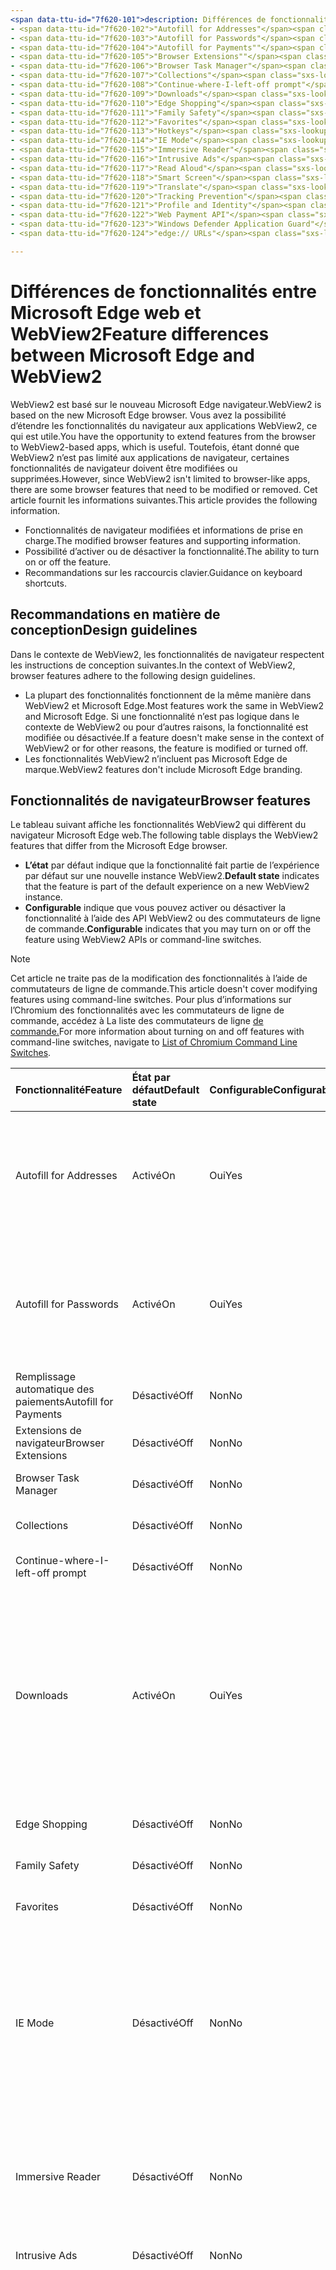 ```yaml
---
<span data-ttu-id="7f620-101">description: Différences de fonctionnalités entre le titre Microsoft Edge et WebView2 : différences de fonctionnalités entre Microsoft Edge et l’auteur WebView2 : MSEdgeTeam ms.author: msedgedevrel ms.date: 23/06/2021 ms.topic: conceptual ms.prod: microsoft-edge ms.technology: webview keywords: IWebView2, IWebView2WebView, WebView2, webview, wpf apps, wpf, edge, ICoreWebView2, ICoreWebView2Host, browser control, edge html no-loc:</span><span class="sxs-lookup"><span data-stu-id="7f620-101">description: Feature differences between Microsoft Edge and WebView2 title: Feature differences between Microsoft Edge and WebView2 author: MSEdgeTeam ms.author: msedgedevrel ms.date: 06/23/2021 ms.topic: conceptual ms.prod: microsoft-edge ms.technology: webview keywords: IWebView2, IWebView2WebView, WebView2, webview, wpf apps, wpf, edge, ICoreWebView2, ICoreWebView2Host, browser control, edge html no-loc:</span></span>
- <span data-ttu-id="7f620-102">"Autofill for Addresses"</span><span class="sxs-lookup"><span data-stu-id="7f620-102">"Autofill for Addresses"</span></span>
- <span data-ttu-id="7f620-103">"Autofill for Passwords"</span><span class="sxs-lookup"><span data-stu-id="7f620-103">"Autofill for Passwords"</span></span>
- <span data-ttu-id="7f620-104">"Autofill for Payments""</span><span class="sxs-lookup"><span data-stu-id="7f620-104">"Autofill for Payments""</span></span>
- <span data-ttu-id="7f620-105">"Browser Extensions""</span><span class="sxs-lookup"><span data-stu-id="7f620-105">"Browser Extensions""</span></span>
- <span data-ttu-id="7f620-106">"Browser Task Manager"</span><span class="sxs-lookup"><span data-stu-id="7f620-106">"Browser Task Manager"</span></span>
- <span data-ttu-id="7f620-107">"Collections"</span><span class="sxs-lookup"><span data-stu-id="7f620-107">"Collections"</span></span>
- <span data-ttu-id="7f620-108">"Continue-where-I-left-off prompt"</span><span class="sxs-lookup"><span data-stu-id="7f620-108">"Continue-where-I-left-off prompt"</span></span>
- <span data-ttu-id="7f620-109">"Downloads"</span><span class="sxs-lookup"><span data-stu-id="7f620-109">"Downloads"</span></span>
- <span data-ttu-id="7f620-110">"Edge Shopping"</span><span class="sxs-lookup"><span data-stu-id="7f620-110">"Edge Shopping"</span></span>
- <span data-ttu-id="7f620-111">"Family Safety"</span><span class="sxs-lookup"><span data-stu-id="7f620-111">"Family Safety"</span></span>
- <span data-ttu-id="7f620-112">"Favorites"</span><span class="sxs-lookup"><span data-stu-id="7f620-112">"Favorites"</span></span>
- <span data-ttu-id="7f620-113">"Hotkeys"</span><span class="sxs-lookup"><span data-stu-id="7f620-113">"Hotkeys"</span></span>
- <span data-ttu-id="7f620-114">"IE Mode"</span><span class="sxs-lookup"><span data-stu-id="7f620-114">"IE Mode"</span></span>
- <span data-ttu-id="7f620-115">"Immersive Reader"</span><span class="sxs-lookup"><span data-stu-id="7f620-115">"Immersive Reader"</span></span>
- <span data-ttu-id="7f620-116">"Intrusive Ads"</span><span class="sxs-lookup"><span data-stu-id="7f620-116">"Intrusive Ads"</span></span>
- <span data-ttu-id="7f620-117">"Read Aloud"</span><span class="sxs-lookup"><span data-stu-id="7f620-117">"Read Aloud"</span></span>
- <span data-ttu-id="7f620-118">"Smart Screen"</span><span class="sxs-lookup"><span data-stu-id="7f620-118">"Smart Screen"</span></span>
- <span data-ttu-id="7f620-119">"Translate"</span><span class="sxs-lookup"><span data-stu-id="7f620-119">"Translate"</span></span>
- <span data-ttu-id="7f620-120">"Tracking Prevention"</span><span class="sxs-lookup"><span data-stu-id="7f620-120">"Tracking Prevention"</span></span>
- <span data-ttu-id="7f620-121">"Profile and Identity"</span><span class="sxs-lookup"><span data-stu-id="7f620-121">"Profile and Identity"</span></span>
- <span data-ttu-id="7f620-122">"Web Payment API"</span><span class="sxs-lookup"><span data-stu-id="7f620-122">"Web Payment API"</span></span>
- <span data-ttu-id="7f620-123">"Windows Defender Application Guard"</span><span class="sxs-lookup"><span data-stu-id="7f620-123">"Windows Defender Application Guard"</span></span>
- <span data-ttu-id="7f620-124">"edge:// URLs"</span><span class="sxs-lookup"><span data-stu-id="7f620-124">"edge:// URLs"</span></span>

---
```

# <a name="feature-differences-between-microsoft-edge-and-webview2"></a><span data-ttu-id="7f620-125">Différences de fonctionnalités entre Microsoft Edge web et WebView2</span><span class="sxs-lookup"><span data-stu-id="7f620-125">Feature differences between Microsoft Edge and WebView2</span></span>  

<span data-ttu-id="7f620-126">WebView2 est basé sur le nouveau Microsoft Edge navigateur.</span><span class="sxs-lookup"><span data-stu-id="7f620-126">WebView2 is based on the new Microsoft Edge browser.</span></span>  <span data-ttu-id="7f620-127">Vous avez la possibilité d’étendre les fonctionnalités du navigateur aux applications WebView2, ce qui est utile.</span><span class="sxs-lookup"><span data-stu-id="7f620-127">You have the opportunity to extend features from the browser to WebView2-based apps, which is useful.</span></span>  <span data-ttu-id="7f620-128">Toutefois, étant donné que WebView2 n’est pas limité aux applications de navigateur, certaines fonctionnalités de navigateur doivent être modifiées ou supprimées.</span><span class="sxs-lookup"><span data-stu-id="7f620-128">However, since WebView2 isn't limited to browser-like apps, there are some browser features that need to be modified or removed.</span></span>  <span data-ttu-id="7f620-129">Cet article fournit les informations suivantes.</span><span class="sxs-lookup"><span data-stu-id="7f620-129">This article provides the following information.</span></span>  

*   <span data-ttu-id="7f620-130">Fonctionnalités de navigateur modifiées et informations de prise en charge.</span><span class="sxs-lookup"><span data-stu-id="7f620-130">The modified browser features and supporting information.</span></span>   
*   <span data-ttu-id="7f620-131">Possibilité d’activer ou de désactiver la fonctionnalité.</span><span class="sxs-lookup"><span data-stu-id="7f620-131">The ability to turn on or off the feature.</span></span>  
*   <span data-ttu-id="7f620-132">Recommandations sur les raccourcis clavier.</span><span class="sxs-lookup"><span data-stu-id="7f620-132">Guidance on keyboard shortcuts.</span></span>  
    
## <a name="design-guidelines"></a><span data-ttu-id="7f620-133">Recommandations en matière de conception</span><span class="sxs-lookup"><span data-stu-id="7f620-133">Design guidelines</span></span>  

<span data-ttu-id="7f620-134">Dans le contexte de WebView2, les fonctionnalités de navigateur respectent les instructions de conception suivantes.</span><span class="sxs-lookup"><span data-stu-id="7f620-134">In the context of WebView2, browser features adhere to the following design guidelines.</span></span>  

*   <span data-ttu-id="7f620-135">La plupart des fonctionnalités fonctionnent de la même manière dans WebView2 et Microsoft Edge.</span><span class="sxs-lookup"><span data-stu-id="7f620-135">Most features work the same in WebView2 and Microsoft Edge.</span></span>  <span data-ttu-id="7f620-136">Si une fonctionnalité n’est pas logique dans le contexte de WebView2 ou pour d’autres raisons, la fonctionnalité est modifiée ou désactivée.</span><span class="sxs-lookup"><span data-stu-id="7f620-136">If a feature doesn't make sense in the context of WebView2 or for other reasons, the feature is modified or turned off.</span></span> 
*   <span data-ttu-id="7f620-137">Les fonctionnalités WebView2 n’incluent pas Microsoft Edge de marque.</span><span class="sxs-lookup"><span data-stu-id="7f620-137">WebView2 features don't include Microsoft Edge branding.</span></span>  
    
## <a name="browser-features"></a><span data-ttu-id="7f620-138">Fonctionnalités de navigateur</span><span class="sxs-lookup"><span data-stu-id="7f620-138">Browser features</span></span>  

<span data-ttu-id="7f620-139">Le tableau suivant affiche les fonctionnalités WebView2 qui diffèrent du navigateur Microsoft Edge web.</span><span class="sxs-lookup"><span data-stu-id="7f620-139">The following table displays the WebView2 features that differ from the Microsoft Edge browser.</span></span>   

*   <span data-ttu-id="7f620-140">**L’état** par défaut indique que la fonctionnalité fait partie de l’expérience par défaut sur une nouvelle instance WebView2.</span><span class="sxs-lookup"><span data-stu-id="7f620-140">**Default state** indicates that the feature is part of the default experience on a new WebView2 instance.</span></span>  
*   <span data-ttu-id="7f620-141">**Configurable** indique que vous pouvez activer ou désactiver la fonctionnalité à l’aide des API WebView2 ou des commutateurs de ligne de commande.</span><span class="sxs-lookup"><span data-stu-id="7f620-141">**Configurable** indicates that you may turn on or off the feature using WebView2 APIs or command-line switches.</span></span>  
    
> [!NOTE]  
> <span data-ttu-id="7f620-142">Cet article ne traite pas de la modification des fonctionnalités à l’aide de commutateurs de ligne de commande.</span><span class="sxs-lookup"><span data-stu-id="7f620-142">This article doesn't cover modifying features using command-line switches.</span></span>  <span data-ttu-id="7f620-143">Pour plus d’informations sur l’Chromium des fonctionnalités avec les commutateurs de ligne de commande, accédez à La liste des commutateurs de ligne [de commande.][PeterExperimentsChromiumCommandLineSwitches]</span><span class="sxs-lookup"><span data-stu-id="7f620-143">For more information about turning on and off features with command-line switches, navigate to [List of Chromium Command Line Switches][PeterExperimentsChromiumCommandLineSwitches].</span></span>  
    
| <span data-ttu-id="7f620-144">Fonctionnalité</span><span class="sxs-lookup"><span data-stu-id="7f620-144">Feature</span></span> | <span data-ttu-id="7f620-145">État par défaut</span><span class="sxs-lookup"><span data-stu-id="7f620-145">Default state</span></span> | <span data-ttu-id="7f620-146">Configurable</span><span class="sxs-lookup"><span data-stu-id="7f620-146">Configurable</span></span> | <span data-ttu-id="7f620-147">Détails</span><span class="sxs-lookup"><span data-stu-id="7f620-147">Details</span></span> |  
|:--- |:--- |:--- | :--- |  
| Autofill for Addresses | <span data-ttu-id="7f620-148">Activé</span><span class="sxs-lookup"><span data-stu-id="7f620-148">On</span></span> | <span data-ttu-id="7f620-149">Oui</span><span class="sxs-lookup"><span data-stu-id="7f620-149">Yes</span></span> | <span data-ttu-id="7f620-150">Cette fonctionnalité est désactivée par défaut, vous pouvez l’activer ou la désactiver à l’aide des API de remplissage automatique WebView2.</span><span class="sxs-lookup"><span data-stu-id="7f620-150">This feature is turned on by default, you may turn it on or off using WebView2 Autofill APIs.</span></span>  |  
| Autofill for Passwords | <span data-ttu-id="7f620-151">Activé</span><span class="sxs-lookup"><span data-stu-id="7f620-151">On</span></span> | <span data-ttu-id="7f620-152">Oui</span><span class="sxs-lookup"><span data-stu-id="7f620-152">Yes</span></span> | <span data-ttu-id="7f620-153">Cette fonctionnalité est désactivée par défaut, vous pouvez l’activer ou la désactiver à l’aide des API de remplissage automatique WebView2.</span><span class="sxs-lookup"><span data-stu-id="7f620-153">This feature is turned on by default, you may turn it on or off using WebView2 Autofill APIs.</span></span>  |  
| <span data-ttu-id="7f620-154">Remplissage automatique des paiements</span><span class="sxs-lookup"><span data-stu-id="7f620-154">Autofill for Payments</span></span> | <span data-ttu-id="7f620-155">Désactivé</span><span class="sxs-lookup"><span data-stu-id="7f620-155">Off</span></span> | <span data-ttu-id="7f620-156">Non</span><span class="sxs-lookup"><span data-stu-id="7f620-156">No</span></span> | <span data-ttu-id="7f620-157">Cette fonctionnalité est désactivée.</span><span class="sxs-lookup"><span data-stu-id="7f620-157">This feature is turned off.</span></span>  |  
| <span data-ttu-id="7f620-158">Extensions de navigateur</span><span class="sxs-lookup"><span data-stu-id="7f620-158">Browser Extensions</span></span> | <span data-ttu-id="7f620-159">Désactivé</span><span class="sxs-lookup"><span data-stu-id="7f620-159">Off</span></span> | <span data-ttu-id="7f620-160">Non</span><span class="sxs-lookup"><span data-stu-id="7f620-160">No</span></span> | <span data-ttu-id="7f620-161">Cette fonctionnalité est désactivée.</span><span class="sxs-lookup"><span data-stu-id="7f620-161">This feature is turned off.</span></span>  |  
| Browser Task Manager | <span data-ttu-id="7f620-162">Désactivé</span><span class="sxs-lookup"><span data-stu-id="7f620-162">Off</span></span> | <span data-ttu-id="7f620-163">Non</span><span class="sxs-lookup"><span data-stu-id="7f620-163">No</span></span> | <span data-ttu-id="7f620-164">Cette fonctionnalité est désactivée.</span><span class="sxs-lookup"><span data-stu-id="7f620-164">This feature is turned off.</span></span>  |  
| Collections | <span data-ttu-id="7f620-165">Désactivé</span><span class="sxs-lookup"><span data-stu-id="7f620-165">Off</span></span> | <span data-ttu-id="7f620-166">Non</span><span class="sxs-lookup"><span data-stu-id="7f620-166">No</span></span> | <span data-ttu-id="7f620-167">Cette fonctionnalité est désactivée.</span><span class="sxs-lookup"><span data-stu-id="7f620-167">This feature is turned off.</span></span>  |  
| Continue-where-I-left-off prompt | <span data-ttu-id="7f620-168">Désactivé</span><span class="sxs-lookup"><span data-stu-id="7f620-168">Off</span></span> | <span data-ttu-id="7f620-169">Non</span><span class="sxs-lookup"><span data-stu-id="7f620-169">No</span></span> | <span data-ttu-id="7f620-170">Cette fonctionnalité est désactivée.</span><span class="sxs-lookup"><span data-stu-id="7f620-170">This feature is turned off.</span></span>  |  
| Downloads | <span data-ttu-id="7f620-171">Activé</span><span class="sxs-lookup"><span data-stu-id="7f620-171">On</span></span> | <span data-ttu-id="7f620-172">Oui</span><span class="sxs-lookup"><span data-stu-id="7f620-172">Yes</span></span> | <span data-ttu-id="7f620-173">WebView2 fournit une API qui vous permet de personnaliser l’interface utilisateur de téléchargement pour manipuler les téléchargements.</span><span class="sxs-lookup"><span data-stu-id="7f620-173">WebView2 provides an API that allows you to customize the download UI to manipulate downloads.</span></span> <span data-ttu-id="7f620-174">Par exemple, vous pouvez bloquer, rediriger, enregistrer, suspendre, etc.</span><span class="sxs-lookup"><span data-stu-id="7f620-174">For example, you can block, redirect, save, pause, and so on.</span></span>  <!--For more information, navigate to [download API][Webview2ReferenceDownloadApi].--> |  
| Edge Shopping | <span data-ttu-id="7f620-175">Désactivé</span><span class="sxs-lookup"><span data-stu-id="7f620-175">Off</span></span> | <span data-ttu-id="7f620-176">Non</span><span class="sxs-lookup"><span data-stu-id="7f620-176">No</span></span> | <span data-ttu-id="7f620-177">Cette fonctionnalité est désactivée.</span><span class="sxs-lookup"><span data-stu-id="7f620-177">This feature is turned off.</span></span>  |  
| Family Safety | <span data-ttu-id="7f620-178">Désactivé</span><span class="sxs-lookup"><span data-stu-id="7f620-178">Off</span></span> | <span data-ttu-id="7f620-179">Non</span><span class="sxs-lookup"><span data-stu-id="7f620-179">No</span></span> | <span data-ttu-id="7f620-180">Cette fonctionnalité est désactivée.</span><span class="sxs-lookup"><span data-stu-id="7f620-180">This feature is turned off.</span></span>  |  
| Favorites | <span data-ttu-id="7f620-181">Désactivé</span><span class="sxs-lookup"><span data-stu-id="7f620-181">Off</span></span> | <span data-ttu-id="7f620-182">Non</span><span class="sxs-lookup"><span data-stu-id="7f620-182">No</span></span> | <span data-ttu-id="7f620-183">Cette fonctionnalité est désactivée.</span><span class="sxs-lookup"><span data-stu-id="7f620-183">This feature is turned off.</span></span>  |  
| IE Mode | <span data-ttu-id="7f620-184">Désactivé</span><span class="sxs-lookup"><span data-stu-id="7f620-184">Off</span></span> | <span data-ttu-id="7f620-185">Non</span><span class="sxs-lookup"><span data-stu-id="7f620-185">No</span></span> | <span data-ttu-id="7f620-186">Cette fonctionnalité est désactivée.</span><span class="sxs-lookup"><span data-stu-id="7f620-186">This feature is turned off.</span></span> <span data-ttu-id="7f620-187">WebView2 ne prend pas en charge le mode IE et présente des différences de comportement par rapport à Internet Internet (par exemple, la prise en charge de MHT ou BIN).</span><span class="sxs-lookup"><span data-stu-id="7f620-187">WebView2 doesn't support IE mode and has differences in behavior compared to IE (such as MHT or BIN support).</span></span> |  
| Immersive Reader | <span data-ttu-id="7f620-188">Désactivé</span><span class="sxs-lookup"><span data-stu-id="7f620-188">Off</span></span> | <span data-ttu-id="7f620-189">Non</span><span class="sxs-lookup"><span data-stu-id="7f620-189">No</span></span> | <span data-ttu-id="7f620-190">Cette fonctionnalité dépend de l’interface utilisateur du navigateur pour l’interaction.</span><span class="sxs-lookup"><span data-stu-id="7f620-190">This feature depends on the browser UI for interaction.</span></span>  <span data-ttu-id="7f620-191">Cette fonctionnalité est désactivée.</span><span class="sxs-lookup"><span data-stu-id="7f620-191">This feature is turned off.</span></span>  |  
| Intrusive Ads | <span data-ttu-id="7f620-192">Désactivé</span><span class="sxs-lookup"><span data-stu-id="7f620-192">Off</span></span> | <span data-ttu-id="7f620-193">Non</span><span class="sxs-lookup"><span data-stu-id="7f620-193">No</span></span> | <span data-ttu-id="7f620-194">Cette fonctionnalité est désactivée.</span><span class="sxs-lookup"><span data-stu-id="7f620-194">This feature is turned off.</span></span>  |  
| <span data-ttu-id="7f620-195">Raccourcis clavier</span><span class="sxs-lookup"><span data-stu-id="7f620-195">Keyboard Shortcuts</span></span> | <span data-ttu-id="7f620-196">Examiner les détails</span><span class="sxs-lookup"><span data-stu-id="7f620-196">Review Details</span></span> | <span data-ttu-id="7f620-197">Examiner les détails</span><span class="sxs-lookup"><span data-stu-id="7f620-197">Review Details</span></span> | <span data-ttu-id="7f620-198">Les raccourcis clavier qui sont désactivés par défaut n’ont pas de sens ou provoquent des problèmes dans WebView2.</span><span class="sxs-lookup"><span data-stu-id="7f620-198">The keyboard shortcuts that are turned off by default either don't make sense or cause problems in WebView2.</span></span>  <span data-ttu-id="7f620-199">Vous ne pouvez pas activer ou désactiver ces raccourcis.</span><span class="sxs-lookup"><span data-stu-id="7f620-199">You may not turn on or off these shortcuts.</span></span>  <span data-ttu-id="7f620-200">Au lieu de cela, vous pouvez écouter une combinaison de touches à l’aide de l’événement `AcceleratorKeyPressed` et créer une réponse personnalisée si nécessaire.</span><span class="sxs-lookup"><span data-stu-id="7f620-200">Instead, you may listen for a key combination using the `AcceleratorKeyPressed` event and create a custom response if needed.</span></span>  <span data-ttu-id="7f620-201">Pour plus d’informations, accédez à [d’autres informations sur les raccourcis clavier.](#additional-keyboard-shortcuts-information)</span><span class="sxs-lookup"><span data-stu-id="7f620-201">For more information, navigate to [Additional keyboard shortcuts information](#additional-keyboard-shortcuts-information).</span></span> | 
| Read Aloud | <span data-ttu-id="7f620-202">Désactivé</span><span class="sxs-lookup"><span data-stu-id="7f620-202">Off</span></span> | <span data-ttu-id="7f620-203">Non</span><span class="sxs-lookup"><span data-stu-id="7f620-203">No</span></span> | <span data-ttu-id="7f620-204">Cette fonctionnalité est désactivée.</span><span class="sxs-lookup"><span data-stu-id="7f620-204">This feature is turned off.</span></span>  |  
| Smart Screen | <span data-ttu-id="7f620-205">Activé</span><span class="sxs-lookup"><span data-stu-id="7f620-205">On</span></span>`*` | <span data-ttu-id="7f620-206">Non</span><span class="sxs-lookup"><span data-stu-id="7f620-206">No</span></span> | `*` <span data-ttu-id="7f620-207">L’interface utilisateur de cette fonctionnalité a été supprimée, mais la fonctionnalité sous-jacente est toujours disponible.</span><span class="sxs-lookup"><span data-stu-id="7f620-207">The UI for this feature has been removed, however the underlying functionality is still available.</span></span>  <span data-ttu-id="7f620-208">En outre, vous pouvez désactiver Smart Screen l’utilisation d’un commutateur de ligne de commande.</span><span class="sxs-lookup"><span data-stu-id="7f620-208">Additionally, you may turn off Smart Screen using a command-line switch.</span></span>  |  
| Translate | <span data-ttu-id="7f620-209">Désactivé</span><span class="sxs-lookup"><span data-stu-id="7f620-209">Off</span></span> | <span data-ttu-id="7f620-210">Non</span><span class="sxs-lookup"><span data-stu-id="7f620-210">No</span></span> | <span data-ttu-id="7f620-211">Cette fonctionnalité est désactivée.</span><span class="sxs-lookup"><span data-stu-id="7f620-211">This feature is turned off.</span></span>  |  
| Tracking Prevention | <span data-ttu-id="7f620-212">Activé</span><span class="sxs-lookup"><span data-stu-id="7f620-212">On</span></span>`*` | <span data-ttu-id="7f620-213">Non</span><span class="sxs-lookup"><span data-stu-id="7f620-213">No</span></span> | `*` <span data-ttu-id="7f620-214">L’interface utilisateur de cette fonctionnalité a été supprimée, mais la fonctionnalité sous-jacente est toujours disponible.</span><span class="sxs-lookup"><span data-stu-id="7f620-214">The UI for this feature has been removed, however the underlying functionality is still available.</span></span>  <span data-ttu-id="7f620-215">La prévention du suivi est toujours équilibrée.</span><span class="sxs-lookup"><span data-stu-id="7f620-215">Tracking prevention is always set to balanced.</span></span>|  
| Profile and Identity | <span data-ttu-id="7f620-216">Désactivé</span><span class="sxs-lookup"><span data-stu-id="7f620-216">Off</span></span> | <span data-ttu-id="7f620-217">Non</span><span class="sxs-lookup"><span data-stu-id="7f620-217">No</span></span> | <span data-ttu-id="7f620-218">La fonctionnalité qui synchronise vos favoris, cookies, etc., est désactivée.</span><span class="sxs-lookup"><span data-stu-id="7f620-218">The feature that syncs your favorites, cookies, and so on, is turned off.</span></span>  | 
| Windows Defender Application Guard | <span data-ttu-id="7f620-219">Désactivé</span><span class="sxs-lookup"><span data-stu-id="7f620-219">Off</span></span> | <span data-ttu-id="7f620-220">Non</span><span class="sxs-lookup"><span data-stu-id="7f620-220">No</span></span> | <span data-ttu-id="7f620-221">Cette fonctionnalité est désactivée.</span><span class="sxs-lookup"><span data-stu-id="7f620-221">This feature is turned off.</span></span>  |  
| edge:// URLs | <span data-ttu-id="7f620-222">Examiner les détails</span><span class="sxs-lookup"><span data-stu-id="7f620-222">Review Details</span></span> | <span data-ttu-id="7f620-223">Non</span><span class="sxs-lookup"><span data-stu-id="7f620-223">No</span></span> | <span data-ttu-id="7f620-224">Paramètres pour le navigateur Microsoft Edge sont sur `edge://` les URL.</span><span class="sxs-lookup"><span data-stu-id="7f620-224">Settings for the Microsoft Edge browser are on `edge://` URLs.</span></span>  <span data-ttu-id="7f620-225">Étant donné que la plupart de ces pages web ont une Microsoft Edge ou n’ont pas de sens dans le contexte de WebView2, certaines de ces URL sont désactivées.</span><span class="sxs-lookup"><span data-stu-id="7f620-225">Because most of these webpages have Microsoft Edge branding or don't make sense within the context of WebView2, some of these URLs are turned off.</span></span>  <span data-ttu-id="7f620-226">Pour plus d’informations, [accédez à URL internes bloquées.](#blocked-internal-urls)</span><span class="sxs-lookup"><span data-stu-id="7f620-226">For more information, navigate to [Blocked internal URLs](#blocked-internal-urls).</span></span>  |  

## <a name="web-platform-features"></a><span data-ttu-id="7f620-227">Fonctionnalités de plateforme web</span><span class="sxs-lookup"><span data-stu-id="7f620-227">Web platform features</span></span>

<span data-ttu-id="7f620-228">Le tableau suivant affiche les fonctionnalités de la plateforme WebView2 actuellement indisponibles.</span><span class="sxs-lookup"><span data-stu-id="7f620-228">The following table displays the WebView2 platform features that are currently unavailable.</span></span>

| <span data-ttu-id="7f620-229">Fonctionnalité</span><span class="sxs-lookup"><span data-stu-id="7f620-229">Feature</span></span> | <span data-ttu-id="7f620-230">Détails</span><span class="sxs-lookup"><span data-stu-id="7f620-230">Details</span></span> |  
|:--- | :--- |  
| <span data-ttu-id="7f620-231">Push Notifications</span><span class="sxs-lookup"><span data-stu-id="7f620-231">Push Notifications</span></span> | <span data-ttu-id="7f620-232">Cette fonctionnalité n’est pas implémentée dans WebView2.</span><span class="sxs-lookup"><span data-stu-id="7f620-232">This feature is not implemented in WebView2.</span></span> |  
| Web Payment API | <span data-ttu-id="7f620-233">Cette fonctionnalité est désactivée.</span><span class="sxs-lookup"><span data-stu-id="7f620-233">This feature is turned off.</span></span> | 

## <a name="blocked-internal-urls"></a><span data-ttu-id="7f620-234">URL internes bloquées</span><span class="sxs-lookup"><span data-stu-id="7f620-234">Blocked internal URLs</span></span>  

<span data-ttu-id="7f620-235">Les pages web Microsoft Edge paramètres Google Chrome et suivantes ne sont pas disponibles dans WebView2.</span><span class="sxs-lookup"><span data-stu-id="7f620-235">The following Microsoft Edge and Google Chrome settings webpages aren't available in WebView2.</span></span>  

*   `chrome-search://local-ntp/local-ntp.html`  
*   `edge://application-guard-internals`  
*   `edge://apps`  
*   `edge://compat`  
*   `edge://extensions`  
*   `edge://favorites`  
*   `edge://help`  
*   `edge://management`  
*   `edge://network-error`  
*   `edge://new-tab-page`  
*   `edge://newtab`  
*   `edge://omnibox`  
*   `edge://settings`  
*   `edge://supervised-user-internals`  
*   `edge://version`  
    
## <a name="additional-keyboard-shortcuts-information"></a><span data-ttu-id="7f620-236">Informations supplémentaires sur les raccourcis clavier</span><span class="sxs-lookup"><span data-stu-id="7f620-236">Additional keyboard shortcuts information</span></span>  

<span data-ttu-id="7f620-237">Les raccourcis clavier ou les liaisons de touches sont pris en charge dans Microsoft Edge et WebView2.</span><span class="sxs-lookup"><span data-stu-id="7f620-237">Keyboard shortcuts or key bindings are supported in Microsoft Edge and WebView2.</span></span> <span data-ttu-id="7f620-238">Lorsque Microsoft Edge mises à jour sont mises à jour, les liaisons de touches par défaut peuvent changer.</span><span class="sxs-lookup"><span data-stu-id="7f620-238">When Microsoft Edge updates, the default key bindings may change.</span></span>  <span data-ttu-id="7f620-239">En outre, un raccourci clavier qui est désactivé par défaut peut s’activer si la fonctionnalité est désormais prise en charge dans WebView2.</span><span class="sxs-lookup"><span data-stu-id="7f620-239">Furthermore, a keyboard shortcut that is turned off by default may turn on if the feature is now supported in WebView2.</span></span> <span data-ttu-id="7f620-240">Pour éviter les modifications apportées à vos raccourcis clavier, vous pouvez définir sur , ce qui permet d’éteindre toutes les touches qui accèdent aux fonctionnalités du navigateur, tout en maintenant tous les raccourcis de déplacement et de modification de texte de base `AreBrowserAcceleratorKeysEnabled` `FALSE` allumés.</span><span class="sxs-lookup"><span data-stu-id="7f620-240">To avoid changes to your keyboard shortcuts, you may set `AreBrowserAcceleratorKeysEnabled` to `FALSE`, which turns off all keys that access browser features, but keeps all basic text-editing and movement shortcuts turned on.</span></span>  

<span data-ttu-id="7f620-241">Le tableau suivant répertorie les raccourcis qui sont toujours désactivés dans WebView2.</span><span class="sxs-lookup"><span data-stu-id="7f620-241">The following table lists the shortcuts that are always turned off in WebView2.</span></span>  <span data-ttu-id="7f620-242">Un astérisque \( \) indique que le raccourci n’est pas désactivé, mais que la fonctionnalité à partir de celle-ci est désactivée ou ne s’applique pas à `*` WebView2.</span><span class="sxs-lookup"><span data-stu-id="7f620-242">An asterisk \(`*`\) character indicates that the shortcut isn't turned off, but the feature it accesses is turned off or doesn't apply to WebView2.</span></span>  

| <span data-ttu-id="7f620-243">Action</span><span class="sxs-lookup"><span data-stu-id="7f620-243">Action</span></span> | <span data-ttu-id="7f620-244">Windows</span><span class="sxs-lookup"><span data-stu-id="7f620-244">Windows</span></span> |  
|:--- |:--- |  
| <span data-ttu-id="7f620-245">Ajouter à</span><span class="sxs-lookup"><span data-stu-id="7f620-245">Add to</span></span> Favorites | `Ctrl`+`D` |  
| <span data-ttu-id="7f620-246">Ajouter tous les onglets à</span><span class="sxs-lookup"><span data-stu-id="7f620-246">Add All Tabs to</span></span> Favorites | `Ctrl`+`Shift`+`D` |  
| <span data-ttu-id="7f620-247">Emplacement du focus</span><span class="sxs-lookup"><span data-stu-id="7f620-247">Focus Location</span></span> | `Ctrl`+`L, Alt`+`D` |  
| <span data-ttu-id="7f620-248">Coller et aller</span><span class="sxs-lookup"><span data-stu-id="7f620-248">Paste and Go</span></span> | `Ctrl`+`Shift`+`L` |  
| <span data-ttu-id="7f620-249">Ouvrir un fichier</span><span class="sxs-lookup"><span data-stu-id="7f620-249">Open File</span></span> | `Ctrl`+`O` |  
| Read Aloud `*` | `Ctrl`+`Shift`+`U` |  
| <span data-ttu-id="7f620-250">Web Capture</span><span class="sxs-lookup"><span data-stu-id="7f620-250">Web Capture</span></span> `*` | `Ctrl`+`Shift`+`S` |  
| <span data-ttu-id="7f620-251">Barre latérale</span><span class="sxs-lookup"><span data-stu-id="7f620-251">Sidebar</span></span> `*` | `Ctrl`+`Shift`+`E` |  
| <span data-ttu-id="7f620-252">Enregistrer la page</span><span class="sxs-lookup"><span data-stu-id="7f620-252">Save Page</span></span> | `Ctrl`+`S` |  
| <span data-ttu-id="7f620-253">Sélectionner le dernier onglet</span><span class="sxs-lookup"><span data-stu-id="7f620-253">Select Last Tab</span></span> | `Ctrl`+`9` |  
| <span data-ttu-id="7f620-254">Sélectionner l’onglet suivant</span><span class="sxs-lookup"><span data-stu-id="7f620-254">Select Next Tab</span></span> | `Ctrl`+`Tab` |  
| <span data-ttu-id="7f620-255">Sélectionner l’onglet précédent</span><span class="sxs-lookup"><span data-stu-id="7f620-255">Select Previous Tab</span></span> | `Ctrl`+`Shift`+`Tab` |  
| <span data-ttu-id="7f620-256">Sélectionner l’onglet \(1 - 8\)</span><span class="sxs-lookup"><span data-stu-id="7f620-256">Select Tab \(1 - 8\)</span></span> | `Ctrl`+`(1-8)` |  
| <span data-ttu-id="7f620-257">Afficher Favorites la barre</span><span class="sxs-lookup"><span data-stu-id="7f620-257">Show Favorites Bar</span></span> `*` | `Ctrl`+`Shift`+`B` |  
| <span data-ttu-id="7f620-258">Help</span><span class="sxs-lookup"><span data-stu-id="7f620-258">Help</span></span> | `F1` |  
| <span data-ttu-id="7f620-259">Volet Suivant focus</span><span class="sxs-lookup"><span data-stu-id="7f620-259">Focus Next Pane</span></span> `*` | `F6` |  
| <span data-ttu-id="7f620-260">Volet Précédent focus</span><span class="sxs-lookup"><span data-stu-id="7f620-260">Focus Previous Pane</span></span> `*` | `Shift`+`F6` |  
| <span data-ttu-id="7f620-261">Navigation par caret</span><span class="sxs-lookup"><span data-stu-id="7f620-261">Caret Browsing</span></span> `*` | `F7` |  
| <span data-ttu-id="7f620-262">Lecture</span><span class="sxs-lookup"><span data-stu-id="7f620-262">Reading View</span></span> `*` | `F9` |  
| <span data-ttu-id="7f620-263">Barre de menus Focus</span><span class="sxs-lookup"><span data-stu-id="7f620-263">Focus Menu Bar</span></span> | `F10` |  
| <span data-ttu-id="7f620-264">Afficher le menu Identité</span><span class="sxs-lookup"><span data-stu-id="7f620-264">Show Identity Menu</span></span> `*` | `Ctrl`+`Shift`+`M` |  
| Browser Task Manager `*` | `Shift`+`Escape` |  
| <span data-ttu-id="7f620-265">Commentaires edge</span><span class="sxs-lookup"><span data-stu-id="7f620-265">Edge Feedback</span></span> `*` | `Shift`+`Alt`+`I` |  
| <span data-ttu-id="7f620-266">Désactiver le son de l’onglet</span><span class="sxs-lookup"><span data-stu-id="7f620-266">Mute Tab</span></span> `*` | `Ctrl`+`M` |  
| <span data-ttu-id="7f620-267">Nouvelle fenêtre Incognito</span><span class="sxs-lookup"><span data-stu-id="7f620-267">New Incognito Window</span></span> | `Ctrl`+`Shift`+`N` |  
| <span data-ttu-id="7f620-268">Nouvel onglet</span><span class="sxs-lookup"><span data-stu-id="7f620-268">New Tab</span></span> | `Ctrl`+`T` |  
| <span data-ttu-id="7f620-269">Nouvelle fenêtre</span><span class="sxs-lookup"><span data-stu-id="7f620-269">New Window</span></span> | `Ctrl`+`N` |  
| <span data-ttu-id="7f620-270">Restaurer le dernier onglet fermé</span><span class="sxs-lookup"><span data-stu-id="7f620-270">Restore Last Closed Tab</span></span> | `Ctrl`+`Shift`+`T` |  
| <span data-ttu-id="7f620-271">Mise au point</span><span class="sxs-lookup"><span data-stu-id="7f620-271">Focus</span></span> Favorites | `Alt`+`Shift`+`B` |  
| <span data-ttu-id="7f620-272">Focus Inactive Popup</span><span class="sxs-lookup"><span data-stu-id="7f620-272">Focus Inactive Popup</span></span> | `Alt`+`Shift`+`A` |  
| <span data-ttu-id="7f620-273">Recherche de focus</span><span class="sxs-lookup"><span data-stu-id="7f620-273">Focus Search</span></span> | `Ctrl`<span data-ttu-id="7f620-274">+`E`, `Ctrl`+`K`,</span><span class="sxs-lookup"><span data-stu-id="7f620-274">+`E`, `Ctrl`+`K`,</span></span> `Search Key` |  
| <span data-ttu-id="7f620-275">Onglet en double</span><span class="sxs-lookup"><span data-stu-id="7f620-275">Duplicate Tab</span></span> | `Ctrl`+`Shift`+`K` |  
| <span data-ttu-id="7f620-276">Barre d’outils Focus</span><span class="sxs-lookup"><span data-stu-id="7f620-276">Focus Toolbar</span></span> `*` | `Alt`+`Shift`+`T` |  
| <span data-ttu-id="7f620-277">Accueil</span><span class="sxs-lookup"><span data-stu-id="7f620-277">Home</span></span> | `Alt`<span data-ttu-id="7f620-278">+`Home`,</span><span class="sxs-lookup"><span data-stu-id="7f620-278">+`Home`,</span></span> `Browser Home Key` |  
| <span data-ttu-id="7f620-279">Afficher le menu de l’application</span><span class="sxs-lookup"><span data-stu-id="7f620-279">Show App Menu</span></span> | `Alt`+`E, Alt`+`F` |  
| <span data-ttu-id="7f620-280">Afficher</span><span class="sxs-lookup"><span data-stu-id="7f620-280">Show</span></span> Favorites | `Ctrl`+`Shift`+`O` |  
| <span data-ttu-id="7f620-281">Afficher</span><span class="sxs-lookup"><span data-stu-id="7f620-281">Show</span></span> Downloads | `Ctrl`+`J` |  
| <span data-ttu-id="7f620-282">Afficher l’historique</span><span class="sxs-lookup"><span data-stu-id="7f620-282">Show History</span></span> | `Ctrl`+`H` |  
| <span data-ttu-id="7f620-283">Afficher la barre du mode lecture</span><span class="sxs-lookup"><span data-stu-id="7f620-283">Show Reading Mode Bar</span></span> `*` | `Shift`+`Alt`+`R` |  
| <span data-ttu-id="7f620-284">Afficher</span><span class="sxs-lookup"><span data-stu-id="7f620-284">Show</span></span> Collections `*` | `Ctrl`+`Shift`+`Y` |  

<span data-ttu-id="7f620-285">Les raccourcis clavier suivants sont toujours désactivés, sauf dans les fenêtres qui `NewWindowRequested` s’affichent lorsque l’événement n’est pas géré.</span><span class="sxs-lookup"><span data-stu-id="7f620-285">The following keyboard shortcuts are always turned off, except in windows that display when the `NewWindowRequested` event isn't handled.</span></span>

| <span data-ttu-id="7f620-286">Action</span><span class="sxs-lookup"><span data-stu-id="7f620-286">Action</span></span> | <span data-ttu-id="7f620-287">Windows</span><span class="sxs-lookup"><span data-stu-id="7f620-287">Windows</span></span> |  
|:--- |:--- |  
| <span data-ttu-id="7f620-288">Fermer l’onglet</span><span class="sxs-lookup"><span data-stu-id="7f620-288">Close Tab</span></span> | `Ctrl`+`W, Ctrl`+`F4` |  
| <span data-ttu-id="7f620-289">Fermer la fenêtre</span><span class="sxs-lookup"><span data-stu-id="7f620-289">Close Window</span></span> | `Ctrl`+`Shift`+`W` |  
| <span data-ttu-id="7f620-290">Plein écran</span><span class="sxs-lookup"><span data-stu-id="7f620-290">Fullscreen</span></span> | `F11` |  

<span data-ttu-id="7f620-291">Si vous le `AreBrowserAcceleratorKeysEnabled` `FALSE` définissez, les raccourcis clavier supplémentaires suivants sont désactivés.</span><span class="sxs-lookup"><span data-stu-id="7f620-291">If you set `AreBrowserAcceleratorKeysEnabled` to `FALSE`, the following additional keyboard shortcuts are turned off.</span></span>  

| <span data-ttu-id="7f620-292">Action</span><span class="sxs-lookup"><span data-stu-id="7f620-292">Action</span></span> | <span data-ttu-id="7f620-293">Windows</span><span class="sxs-lookup"><span data-stu-id="7f620-293">Windows</span></span> |  
|:--- |:--- |  
| <span data-ttu-id="7f620-294">Stop</span><span class="sxs-lookup"><span data-stu-id="7f620-294">Stop</span></span> | `Escape` |  
| <span data-ttu-id="7f620-295">Rechercher sur la page</span><span class="sxs-lookup"><span data-stu-id="7f620-295">Find on Page</span></span> | `Ctrl`+`F` |  
| <span data-ttu-id="7f620-296">Rechercher suivant</span><span class="sxs-lookup"><span data-stu-id="7f620-296">Find Next</span></span> | `Ctrl`+`G` |  
| <span data-ttu-id="7f620-297">Rechercher précédent</span><span class="sxs-lookup"><span data-stu-id="7f620-297">Find Previous</span></span> | `Ctrl`+`Shift`+`G` |  
| <span data-ttu-id="7f620-298">Imprimer</span><span class="sxs-lookup"><span data-stu-id="7f620-298">Print</span></span> | `Ctrl`+`P` |  
| <span data-ttu-id="7f620-299">Actualiser</span><span class="sxs-lookup"><span data-stu-id="7f620-299">Refresh</span></span> | `Ctrl`<span data-ttu-id="7f620-300">+`R`, `F5`,</span><span class="sxs-lookup"><span data-stu-id="7f620-300">+`R`, `F5`,</span></span> `Reload Key` |  
| <span data-ttu-id="7f620-301">Actualiser sans cache</span><span class="sxs-lookup"><span data-stu-id="7f620-301">Refresh Without Cache</span></span> | `Ctrl`<span data-ttu-id="7f620-302">+`Shift`+`R`, `Ctrl`+`F5`, `Shift`+`F5`, `Ctrl`+`Refresh`, `Shift`+</span><span class="sxs-lookup"><span data-stu-id="7f620-302">+`Shift`+`R`, `Ctrl`+`F5`, `Shift`+`F5`, `Ctrl`+`Refresh`, `Shift`+</span></span>`Refresh` |  
| <span data-ttu-id="7f620-303">Zoom arrière</span><span class="sxs-lookup"><span data-stu-id="7f620-303">Zoom Out</span></span> | `Ctrl`+`-` |  
| <span data-ttu-id="7f620-304">Zoom avant</span><span class="sxs-lookup"><span data-stu-id="7f620-304">Zoom In</span></span> | `Ctrl`+`+` |  
| <span data-ttu-id="7f620-305">Réinitialiser le zoom</span><span class="sxs-lookup"><span data-stu-id="7f620-305">Reset Zoom</span></span> | `Ctrl`+`0` |  
| <span data-ttu-id="7f620-306">Rechercher suivant</span><span class="sxs-lookup"><span data-stu-id="7f620-306">Find Next</span></span> | `F3` |  
| <span data-ttu-id="7f620-307">Rechercher précédent</span><span class="sxs-lookup"><span data-stu-id="7f620-307">Find Previous</span></span> | `Shift`+`F3` |  
| <span data-ttu-id="7f620-308">Back</span><span class="sxs-lookup"><span data-stu-id="7f620-308">Back</span></span> | `Alt`+`Left, Browser Back Key` |  
| <span data-ttu-id="7f620-309">Forward</span><span class="sxs-lookup"><span data-stu-id="7f620-309">Forward</span></span> | `Alt`<span data-ttu-id="7f620-310">+`Right`,</span><span class="sxs-lookup"><span data-stu-id="7f620-310">+`Right`,</span></span> `Browser Forward Key` |  
| <span data-ttu-id="7f620-311">Imprimer</span><span class="sxs-lookup"><span data-stu-id="7f620-311">Print</span></span> | `Ctrl`+`P` |  
| <span data-ttu-id="7f620-312">Ouvrir/fermer DevTools</span><span class="sxs-lookup"><span data-stu-id="7f620-312">Open / Close DevTools</span></span> | `Ctrl`+`Shift`+`I` |  
| <span data-ttu-id="7f620-313">Ouvrir la console DevTools</span><span class="sxs-lookup"><span data-stu-id="7f620-313">Open DevTools Console</span></span> | `Ctrl`+`Shift`+`J` |  
| <span data-ttu-id="7f620-314">Ouvrir DevTools Inspect</span><span class="sxs-lookup"><span data-stu-id="7f620-314">Open DevTools Inspect</span></span> | `Ctrl`+`Shift`+`C` |  

> [!Note] 
> <span data-ttu-id="7f620-315">Pour personnaliser l’une des touches individuellement, utilisez [l’événement AcceleratorKeyPressed.][DotnetApiMicrosoftWebWebview2CoreCorewebview2controllerAcceleratorkeypressedViewWebview2Dotnet1077444]</span><span class="sxs-lookup"><span data-stu-id="7f620-315">To customize any of the keys individually, use the [AcceleratorKeyPressed][DotnetApiMicrosoftWebWebview2CoreCorewebview2controllerAcceleratorkeypressedViewWebview2Dotnet1077444] event.</span></span>  

## <a name="getting-in-touch-with-the-microsoft-edge-webview2-team"></a><span data-ttu-id="7f620-316">Mise en contact avec l Microsoft Edge WebView2</span><span class="sxs-lookup"><span data-stu-id="7f620-316">Getting in touch with the Microsoft Edge WebView2 team</span></span>  

[!INCLUDE [contact WebView2 team note](../includes/contact-webview-team-note.md)]  

<!-- links -->  

<!--[Webview2ReferenceDownloadApi]: ./download-api.md "download API | Microsoft Docs"  -->  

[DotnetApiMicrosoftWebWebview2CoreCorewebview2controllerAcceleratorkeypressedViewWebview2Dotnet1077444]: /dotnet/api/microsoft.web.webview2.core.corewebview2controller.acceleratorkeypressed?view=webview2-dotnet-1.0.774.44&preserve-view=true "Événement CoreWebView2Controller.AcceleratorKeyPressed | Documents Microsoft"  

[DevtoolsShortcutsIndex]: ../../devtools-guide-chromium/shortcuts/index.md "Microsoft Edge Raccourcis clavier DevTools | Documents Microsoft"  

[GithubMicrosoftedgeWebview2feedbackIssues308]: https://github.com/MicrosoftEdge/WebView2Feedback/issues/308 "Ajouter la prise en charge des api de notification HTML5 (#308) | GitHub"  

[PeterExperimentsChromiumCommandLineSwitches]: https://peter.sh/experiments/chromium-command-line-switches "Liste des commutateurs Chromium ligne de commande | Peter Beverloo"  
